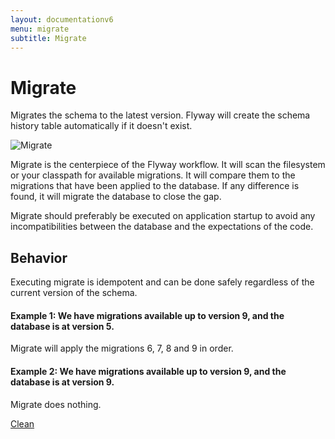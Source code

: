 ```yaml
---
layout: documentationv6
menu: migrate
subtitle: Migrate
---
```

# Migrate

Migrates the schema to the latest version. Flyway will create the schema history table automatically if it doesn't exist.

![Migrate](/assets/balsamiq/command-migrate.png)

Migrate is the centerpiece of the Flyway workflow. It will scan the filesystem or your classpath for available migrations.
It will compare them to the migrations that have been applied to the database. If any difference is found, it will
migrate the database to close the gap.

Migrate should preferably be executed on application startup to avoid any incompatibilities between the database
    and the expectations of the code.

## Behavior

Executing migrate is idempotent and can be done safely regardless of the current version of the schema.

#### Example 1: We have migrations available up to version 9, and the database is at version 5.

Migrate will apply the migrations 6, 7, 8 and 9 in order.

#### Example 2: We have migrations available up to version 9, and the database is at version 9.

Migrate does nothing.

<p class="next-steps">
    <a class="btn btn-primary" href="v6/documentation/command/clean">Clean <i class="fa fa-arrow-right"></i></a>
</p>